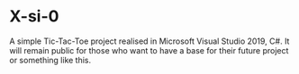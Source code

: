 # X-si-0
A simple Tic-Tac-Toe project realised in Microsoft Visual Studio 2019, C#. It will remain public for those who want to have a base for their future project or something like this.
